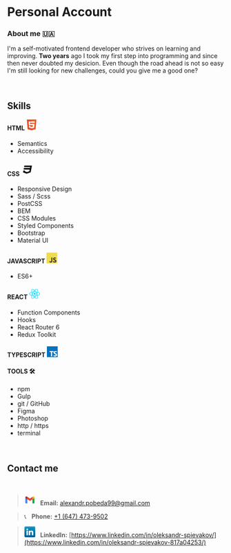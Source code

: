 # Personal Account

### About me 🇺🇦

I'm a self-motivated frontend developer who strives on learning and improving. **Two years** ago I took my first step into programming and since then never doubted my desicion. Even though the road ahead is not so easy I'm still looking for new challenges, could you give me a good one?

<br/>

## Skills

#### HTML <img src="assets/html5.png" width="25">

- Semantics
- Accessibility

#### CSS <img src="assets/css3.png" width="30">

- Responsive Design
- Sass / Scss
- PostCSS
- BEM
- CSS Modules
- Styled Components
- Bootstrap
- Material UI

#### JAVASCRIPT <img src="assets/javascript.png" width="25">

- ES6+

#### REACT <img src="assets/react.png" width="25">

- Function Components
- Hooks
- React Router 6
- Redux Toolkit

#### TYPESCRIPT <img src="assets/typescript.png" width="25">

#### TOOLS 🛠️

- npm
- Gulp
- git / GitHub
- Figma
- Photoshop
- http / https
- terminal

<br/>

## Contact me

<br/>

> <img src="assets/gmailnew.png" width="25">&nbsp;&nbsp; **Email:** alexandr.pobeda99@gmail.com

> 📞&nbsp;&nbsp; **Phone:** <a href="tel:+1647473-9502">+1 (647) 473-9502</a>

> <img src="assets/linkedin.png" width="25">&nbsp;&nbsp; **LinkedIn:** [https://www.linkedin.com/in/oleksandr-spievakov/](https://www.linkedin.com/in/oleksandr-spievakov-817a04253/)
